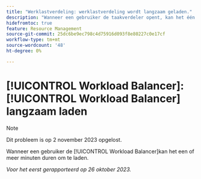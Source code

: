 ```yaml
---
title: "Werklastverdeling: werklastverdeling wordt langzaam geladen."
description: "Wanneer een gebruiker de taakverdeler opent, kan het één of meerdere minuten duren om te laden."
hidefromtoc: true
feature: Resource Management
source-git-commit: 25dc6be9ec798c4d75916d093f8e80227c0e17cf
workflow-type: tm+mt
source-wordcount: '48'
ht-degree: 0%

---
```



# [!UICONTROL Workload Balancer]: [!UICONTROL Workload Balancer] langzaam laden

>[!NOTE]
>
>Dit probleem is op 2 november 2023 opgelost.

Wanneer een gebruiker de [!UICONTROL Workload Balancer]kan het een of meer minuten duren om te laden.

_Voor het eerst gerapporteerd op 26 oktober 2023._
